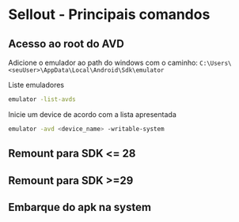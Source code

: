 # Sellout - Principais comandos

## Acesso ao root do AVD

Adicione o emulador ao path do windows com o caminho:
`C:\Users\<seuUser>\AppData\Local\Android\Sdk\emulator`

Liste emuladores

```bash
emulator -list-avds
```

Inicie um device de acordo com a lista apresentada

```bash
emulator -avd <device_name> -writable-system
```

## Remount para SDK <= 28

## Remount para SDK >=29

## Embarque do apk na system
<!--stackedit_data:
eyJoaXN0b3J5IjpbMTg3MDk2MDAyNSwyNTU5MDE5MzNdfQ==
-->